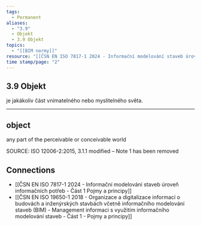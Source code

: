 ```yaml
---
tags:
  - Permanent
aliases:
  - "3.9"
  - Objekt
  - 3.9 Objekt
topics:
  - "[[BIM normy]]"
resource: "[[ČSN EN ISO 7817-1 2024 - Informační modelování staveb úroveň informačních potřeb - Část 1 Pojmy a principy]]"
time stamp/page: "2"
---
```

## 3.9 Objekt 
je jakákoliv část vnímatelného nebo myslitelného světa.

---
## object
any part of the perceivable or conceivable world

SOURCE: ISO 12006-2:2015, 3.1.1 modified – Note 1 has been removed
## Connections

- [[ČSN EN ISO 7817-1 2024 - Informační modelování staveb úroveň informačních potřeb - Část 1 Pojmy a principy]]
- [[ČSN EN ISO 19650-1 2018 - Organizace a digitalizace informací o budovách a inženýrských stavbách včetně informačního modelování staveb (BIM) - Management informaci s využitím informačního modelování staveb - Část 1 - Pojmy a principy]]